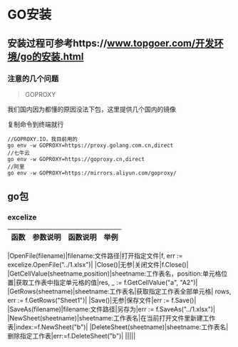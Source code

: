 # GO安装

## 安装过程可参考https://www.topgoer.com/开发环境/go的安装.html

### 注意的几个问题

>GOPROXY

我们国内因为都懂的原因没法下包，这里提供几个国内的镜像

复制命令到终端就行

```
//GOPROXY.IO，我目前用的
go env -w GOPROXY=https://proxy.golang.com.cn,direct
//七牛云
go env -w GOPROXY=https://goproxy.cn,direct
//阿里
go env -w GOPROXY=https://mirrors.aliyun.com/goproxy/
```

## go包

### excelize

|函数|参数说明|函数说明|举例|
|-----------|--------|-------------|---------------|

|OpenFile(filename)|filename:文件路径|打开指定文件|f, err := excelize.OpenFile("../1.xlsx")|
|Close()|无参|关闭文件|f.Close()|
|GetCellValue(sheetname,position)|sheetname:工作表名，position:单元格位置|获取工作表中指定单元格的值|res, _ := f.GetCellValue("a", "A2")|
|GetRows(sheetname)|sheetname:工作表名|获取指定工作表全部单元格| rows, err := f.GetRows("Sheet1")|
|Save()|无参|保存文件|err := f.Save()|
|SaveAs(filename)|filename:文件路径|另存为|err := f.SaveAs("../1.xlsx")|
|NewSheet(sheetname)|sheetname:工作表名|在当前打开文件里新建工作表|index:=f.NewSheet("b")|
|DeleteSheet(sheetname)|sheetname:工作表名|删除指定工作表|err:=f.DeleteSheet("b")|
|||||